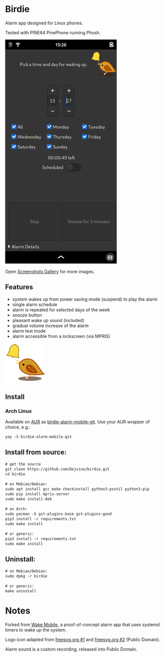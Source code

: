 # Birdie
Alarm app designed for Linux phones.

Tested with PINE64 PinePhone running Phosh.

![Screenshot](screenshots/default.png)

Open [Screenshots Gallery](./screenshots/README.md) for more images.

## Features
- system wakes up from power saving mode (suspend) to play the alarm
- single alarm schedule
- alarm is repeated for selected days of the week
- snooze button
- pleasant wake up sound (included)
- gradual volume increase of the alarm
- alarm test mode
- alarm accessible from a lockscreen (via MPRIS)

![Logo](com.github.dejvino.birdie.png)

## Install

### Arch Linux

Available on [AUR](https://aur.archlinux.org/) as [birdie-alarm-mobile-git](https://aur.archlinux.org/packages/birdie-alarm-mobile-git/). Use your AUR wrapper of choice, e.g.:

```
yay -S birdie-alarm-mobile-git
```

## Install from source:

```
# get the source
git clone https://github.com/Dejvino/birdie.git
cd birdie

# on Mobian/Debian:
sudo apt install gcc make checkinstall python3-psutil python3-pip
sudo pip install mpris-server
sudo make install-deb

# on Arch:
sudo pacman -S gst-plugins-base gst-plugins-good
pip3 install -r requirements.txt
sudo make install

# or generic:
pip3 install -r requirements.txt
sudo make install
```

## Uninstall:

```
# on Mobian/Debian:
sudo dpkg -r birdie

# or generic:
make uninstall
```

# Notes
Forked from [Wake Mobile](https://gitlab.gnome.org/kailueke/wake-mobile), a proof-of-concept alarm app that uses systemd timers to wake up the system.

Logo icon adapted from [freesvg.org #1](https://freesvg.org/1526107263) and [freesvg.org #2](https://freesvg.org/1552814098) (Public Domain).

Alarm sound is a custom recording, released into Public Domain.
